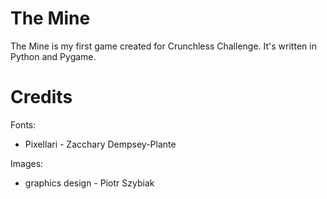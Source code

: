 # The Mine
The Mine is my first game created for Crunchless Challenge. It's written in Python and Pygame.

# Credits

Fonts:
 - Pixellari - Zacchary Dempsey-Plante

Images:
 - graphics design - Piotr Szybiak